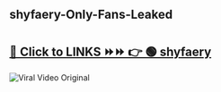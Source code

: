 
 ## shyfaery-Only-Fans-Leaked

# <h2><a href="https://clipsfans.com/shyfaery&ref=git">🔗 Click to LINKS ⏩⏩ 👉 🟢 shyfaery </a></h2>

<a href="https://clipsfans.com/shyfaery&ref=git" rel="nofollow" data-target="animated-image.originalLink"><img src="https://i.ibb.co.com/xMMVF88/686577567.gif" alt="Viral Video Original" style="max-width: 100%; display: inline-block;" data-target="animated-image.originalImage"></a>
